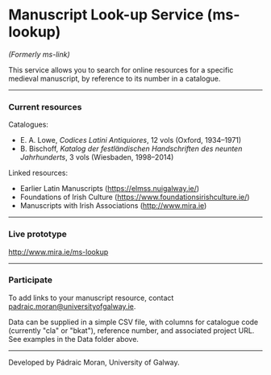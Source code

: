 # Manuscript Look-up Service (ms-lookup)

_(Formerly ms-link)_

This service allows you to search for online resources for a specific medieval manuscript, by reference to its number in a catalogue.

---
### Current resources

Catalogues:

- E. A. Lowe, _Codices Latini Antiquiores_, 12 vols (Oxford, 1934–1971)
- B. Bischoff, _Katalog der festländischen Handschriften des neunten Jahrhunderts_, 3 vols (Wiesbaden, 1998–2014)

Linked resources:

- Earlier Latin Manuscripts (https://elmss.nuigalway.ie/)
- Foundations of Irish Culture (https://www.foundationsirishculture.ie/)
- Manuscripts with Irish Associations (http://www.mira.ie)

---
### Live prototype

http://www.mira.ie/ms-lookup

---
### Participate 

To add links to your manuscript resource, contact padraic.moran@universityofgalway.ie. 

Data can be supplied in a simple CSV file, with columns for catalogue code (currently "cla" or "bkat"), reference number, and associated project URL. See examples in the Data folder above.

---
Developed by Pádraic Moran, University of Galway. 








